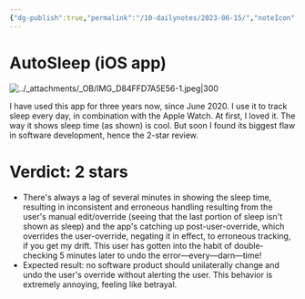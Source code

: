 ```yaml
---
{"dg-publish":true,"permalink":"/10-dailynotes/2023-06-15/","noteIcon":"2"}
---
```


# AutoSleep (iOS app)

![../_attachments/_OB/IMG_D84FFD7A5E56-1.jpeg|300](/img/user/_attachments/_OB/IMG_D84FFD7A5E56-1.jpeg)

I have used this app for three years now, since June 2020. I use it to track sleep every day, in combination with the Apple Watch. At first, I loved it. The way it shows sleep time (as shown) is cool. But soon I found its biggest flaw in software development, hence the 2-star review.

# Verdict: 2 stars
- There's always a lag of several minutes in showing the sleep time, resulting in inconsistent and erroneous handling resulting from the user's manual edit/override (seeing that the last portion of sleep isn't shown as sleep) and the app's catching up post-user-override, which overrides the user-override, negating it in effect, to erroneous tracking, if you get my drift. This user has gotten into the habit of double-checking 5 minutes later to undo the error—every—darn—time!
- Expected result: no software product should unilaterally change and undo the user's override without alerting the user. This behavior is extremely annoying, feeling like betrayal.